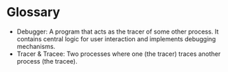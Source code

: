 # Glossary

- Debugger: A program that acts as the tracer of some other process. It contains central logic for user interaction and implements debugging mechanisms.
- Tracer & Tracee: Two processes where one (the tracer) traces another process (the tracee).